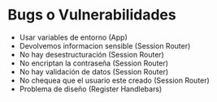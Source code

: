 # Bugs o Vulnerabilidades

- Usar variables de entorno (App)
- Devolvemos informacion sensible (Session Router)
- No hay desestructuración (Session Router)
- No encriptan la contraseña (Session Router)
- No hay validación de datos (Session Router)
- No chequea que el usuario este creado (Session Router)
- Problema de diseño (Register Handlebars)
